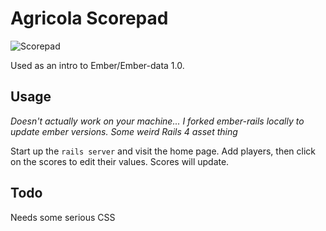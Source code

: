 # Agricola Scorepad

![Scorepad](http://cf.geekdo-images.com/images/pic391243_lg.jpg)

Used as an intro to Ember/Ember-data 1.0.

## Usage

_Doesn't actually work on your machine... I forked ember-rails locally to update ember versions. 
Some weird Rails 4 asset thing_

Start up the `rails server` and visit the home page. Add players, then click on the scores to edit their values. Scores will update.

## Todo

Needs some serious CSS
